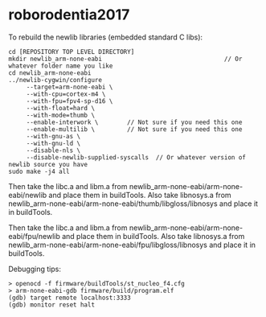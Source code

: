 # roborodentia2017

To rebuild the newlib libraries (embedded standard C libs):

	cd [REPOSITORY TOP LEVEL DIRECTORY]
	mkdir newlib_arm-none-eabi              					// Or whatever folder name you like
	cd newlib_arm-none-eabi
	../newlib-cygwin/configure
         --target=arm-none-eabi \
         --with-cpu=cortex-m4 \
         --with-fpu=fpv4-sp-d16 \
         --with-float=hard \
         --with-mode=thumb \
         --enable-interwork \        // Not sure if you need this one
         --enable-multilib \         // Not sure if you need this one
         --with-gnu-as \
         --with-gnu-ld \
         --disable-nls \
         --disable-newlib-supplied-syscalls  // Or whatever version of newlib source you have
    sudo make -j4 all

Then take the libc.a and libm.a from newlib_arm-none-eabi/arm-none-eabi/newlib and place them in buildTools.
Also take libnosys.a from newlib_arm-none-eabi/arm-none-eabi/thumb/libgloss/libnosys and place it in buildTools.

Then take the libc.a and libm.a from newlib_arm-none-eabi/arm-none-eabi/fpu/newlib and place them in buildTools.
Also take libnosys.a from newlib_arm-none-eabi/arm-none-eabi/fpu/libgloss/libnosys and place it in buildTools.

Debugging tips:

    > openocd -f firmware/buildTools/st_nucleo_f4.cfg
    > arm-none-eabi-gdb firmware/build/program.elf
    (gdb) target remote localhost:3333
    (gdb) monitor reset halt
